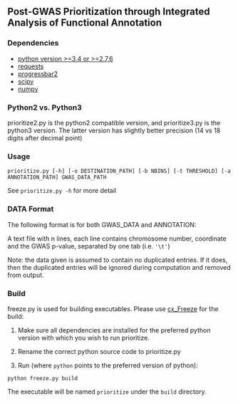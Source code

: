 ## Post-GWAS Prioritization through Integrated Analysis of Functional Annotation

### Dependencies
- [python version >=3.4 or >=2.7,6](https://www.python.org/)
- [requests](http://docs.python-requests.org/en/latest/)
- [progressbar2](https://pypi.python.org/pypi/progressbar2)
- [scipy](http://www.scipy.org)
- [numpy](http://www.numpy.org/)

### Python2 vs. Python3
prioritize2.py is the python2 compatible version, and prioritize3.py is the python3 version. The latter version has slightly better precision (14 vs 18 digits after decimal point)

### Usage

```
prioritize.py [-h] [-o DESTINATION_PATH] [-b NBINS] [-t THRESHOLD] [-a ANNOTATION_PATH] GWAS_DATA_PATH
```

See `prioritize.py -h` for more detail

### DATA Format
The following format is for both GWAS_DATA and ANNOTATION:

A text file with n lines, each line contains chromosome number, coordinate and the GWAS p-value, separated by one tab (i.e. `'\t'`)

Note: the data given is assumed to contain no duplicated entries. If it does, then the duplicated entries will be ignored during computation and removed from output.

### Build
freeze.py is used for building executables. Please use [cx_Freeze](http://cx-freeze.sourceforge.net/) for the build:

1. Make sure all dependencies are installed for the preferred python version with which you wish to run prioritize.

2. Rename the correct python source code to prioritize.py

3. Run (where `python` points to the preferred version of python):
```
python freeze.py build
```

The executable will be named `prioritize` under the `build` directory.
